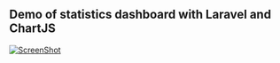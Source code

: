 
## Demo of statistics dashboard with Laravel and ChartJS

[![ScreenShot](https://i.ytimg.com/vi/2Jc_v1tOXIE/hqdefault.jpg)](https://youtu.be/2Jc_v1tOXIE)
